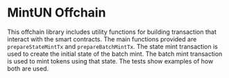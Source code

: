 # MintUN Offchain

This offchain library includes utility functions for building transaction that interact with the smart contracts.  The main functions
provided are `prepareStateMintTx` and `prepareBatchMintTx`.  The state mint transaction is used to create the initial state of the batch
mint. The batch mint transaction is used to mint tokens using that state. The tests show examples of how both are used.

